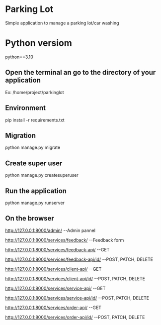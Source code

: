 # Parking Lot
Simple application to manage a parking lot/car washing

# Python versiom
python==3.10 

## Open the terminal an go to the directory of your application
Ex: /home/project/parkinglot

## Environment
pip install -r requirements.txt

## Migration
python manage.py migrate

## Create super user
python manage.py createsuperuser

## Run the application
python manage.py runserver


## On the browser
http://127.0.0.1:8000/admin/ --Admin pannel

http://127.0.0.1:8000/services/feedback/ --Feedback form

http://127.0.0.1:8000/services/feedback-api/ --GET

http://127.0.0.1:8000/services/feedback-api/id/ --POST, PATCH, DELETE

http://127.0.0.1:8000/services/client-api/ --GET

http://127.0.0.1:8000/services/client-api/id/ --POST, PATCH, DELETE

http://127.0.0.1:8000/services/service-api/ --GET

http://127.0.0.1:8000/services/service-api/id/ --POST, PATCH, DELETE

http://127.0.0.1:8000/services/order-api/ --GET

http://127.0.0.1:8000/services/order-api/id/ --POST, PATCH, DELETE
